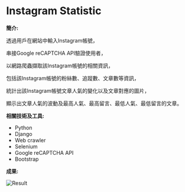 # Instagram Statistic

**簡介:**

透過用戶在網站中輸入Instagram帳號，

串接Google reCAPTCHA API驗證使用者，

以網路爬蟲擷取該Instagram帳號的相關資訊， 

包括該Instagram帳號的粉絲數、追蹤數、文章數等資訊，

統計出該Instagram帳號文章人氣的變化以及文章對應的圖片， 

顯示出文章人氣的波動及最高人氣、最高留言、最低人氣、最低留言的文章。
 
**相關技術及工具:**
 * Python
 * Django 
 * Web crawler 
 * Selenium 
 * Google reCAPTCHA API 
 * Bootstrap
 
 **成果:**

![Result](https://github.com/Rex-Chiang/IGstatistic/blob/master/Result.gif)
